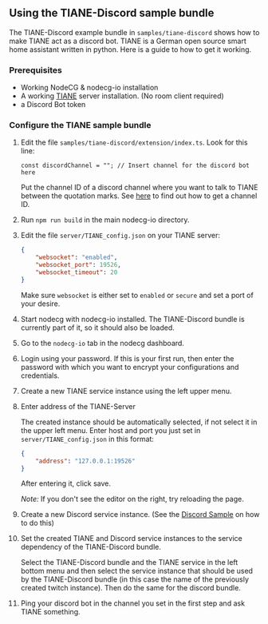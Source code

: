 ## Using the TIANE-Discord sample bundle

The TIANE-Discord example bundle in `samples/tiane-discord` shows how to make TIANE act as a discord bot. TIANE is a German open source smart home assistant written in python. Here is a guide to how to get it working.

### Prerequisites

-   Working NodeCG & nodecg-io installation
-   A working [TIANE](https://github.com/FerdiKr/TIANE) server installation. (No room client required)
-   a Discord Bot token

### Configure the TIANE sample bundle

1. Edit the file `samples/tiane-discord/extension/index.ts`. Look for this line:

    ```
    const discordChannel = ""; // Insert channel for the discord bot here
    ```

    Put the channel ID of a discord channel where you want to talk to TIANE between the quotation marks. See [here](https://github.com/Chikachi/DiscordIntegration/wiki/How-to-get-a-token-and-channel-ID-for-Discord) to find out how to get a channel ID.

2. Run `npm run build` in the main nodecg-io directory.
3. Edit the file `server/TIANE_config.json` on your TIANE server:

    ```json
    {
        "websocket": "enabled",
        "websocket_port": 19526,
        "websocket_timeout": 20
    }
    ```

    Make sure `websocket` is either set to `enabled` or `secure` and set a port of your desire.

4. Start nodecg with nodecg-io installed. The TIANE-Discord bundle is currently part of it, so it should also be loaded.

5. Go to the `nodecg-io` tab in the nodecg dashboard.

6. Login using your password. If this is your first run, then enter the password with which you want to encrypt your configurations and credentials.

7. Create a new TIANE service instance using the left upper menu.

8. Enter address of the TIANE-Server

    The created instance should be automatically selected, if not select it in the upper left menu. Enter host and port you just set in `server/TIANE_config.json` in this format:

    ```json
    {
        "address": "127.0.0.1:19526"
    }
    ```

    After entering it, click save.

    _Note:_ If you don't see the editor on the right, try reloading the page.

9. Create a new Discord service instance. (See the [Discord Sample](discord.md) on how to do this)

10. Set the created TIANE and Discord service instances to the service dependency of the TIANE-Discord bundle.

    Select the TIANE-Discord bundle and the TIANE service in the left bottom menu and then select the service instance that should be used by the TIANE-Discord bundle (in this case the name of the previously created twitch instance). Then do the same for the discord bundle.

11. Ping your discord bot in the channel you set in the first step and ask TIANE something.
